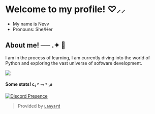 # Welcome to my profile! ♡⸝⸝ 

- My name is Nevv
- Pronouns: She/Her

## About me! ── .✦ 💢

I am in the process of learning, I am currently diving into the world of Python and exploring the vast universe of software development.

<img src="https://i.pinimg.com/564x/0b/9f/22/0b9f227df60e433b5f5cc40c0abbec5b.jpg">

#### Some stats! ૮₍ ˃ ⤙ ˂ ₎ა

[![Discord Presence](https://lanyard.cnrad.dev/api/1196143355151790281?theme=light&bg=FAA0A0&hideTimestamp=true&animated=false&hideDiscrim=true&borderRadius=30px&idleMessage=Probably%20doing%20something%20else...)
](https://discord.com/users/1196143355151790281)

> Provided by [`Lanyard`]

[`Lanyard`]: https://github.com/Phineas/lanyard
